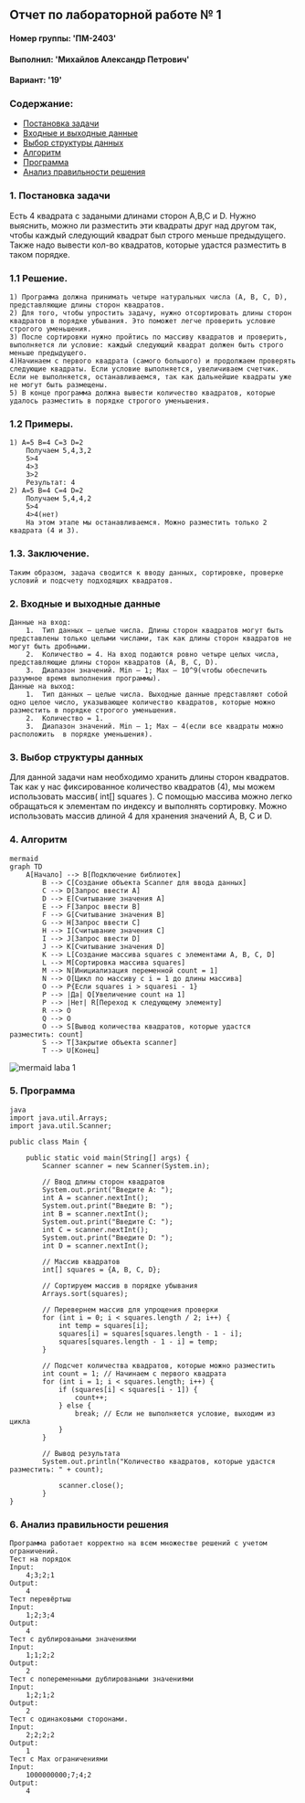 ## Отчет по лабораторной работе № 1
#### Номер группы: 'ПМ-2403'
#### Выполнил: 'Михайлов Александр Петрович'
#### Вариант: '19'
### Содержание:
- [Постановка задачи](#1-постановка-задачи)
- [Входные и выходные данные](#2-входные-и-выходные-данные)
- [Выбор структуры данных](#3-выбор-структуры-данных)
- [Алгоритм](#4-алгоритм)
- [Программа](#5-программа)
- [Анализ правильности решения](#6-анализ-правильности-решения)
### 1. Постановка задачи
Есть 4 квадрата с задаными длинами сторон A,B,C и D. Нужно выяснить, можно ли разместить эти квадраты друг над другом так, чтобы каждый следующий квадрат был строго меньше предыдущего. Также надо вывести кол-во квадратов, которые удастся разместить в таком порядке.
### 1.1	Решение.
	1) Программа должна принимать четыре натуральных числа (A, B, C, D), представляющие длины сторон квадратов.
	2) Для того, чтобы упростить задачу, нужно отсортировать длины сторон квадратов в порядке убывания. Это поможет легче проверить условие строгого уменьшения.
	3) После сортировки нужно пройтись по массиву квадратов и проверить, выполняется ли условие: каждый следующий квадрат должен быть строго меньше предыдущего.
	4)Начинаем с первого квадрата (самого большого) и продолжаем проверять следующие квадраты. Если условие выполняется, увеличиваем счетчик. Если не выполняется, останавливаемся, так как дальнейшие квадраты уже не могут быть размещены.
	5) В конце программа должна вывести количество квадратов, которые удалось разместить в порядке строгого уменьшения.
### 1.2	Примеры.
	1) A=5 B=4 C=3 D=2
		Получаем 5,4,3,2
		5>4
		4>3
		3>2
		Результат: 4
	2) A=5 B=4 C=4 D=2
		Получаем 5,4,4,2
		5>4
		4>4(нет)
		На этом этапе мы останавливаемся. Можно разместить только 2 квадрата (4 и 3).
### 1.3. Заключение.
	Таким образом, задача сводится к вводу данных, сортировке, проверке условий и подсчету подходящих квадратов.

### 2. Входные и выходные данные

	Данные на вход:
		1.	Тип данных – целые числа. Длины сторон квадратов могут быть представлены только целыми числами, так как длины сторон квадратов не могут быть дробными.
		2.	Количество = 4. На вход подаются ровно четыре целых числа, представляющие длины сторон квадратов (A, B, C, D).
		3.	Диапазон значений. Min – 1; Max – 10^9(чтобы обеспечить разумное время выполнения программы).
	Данные на выход:
		1.	Тип данных – целые числа. Выходные данные представляют собой одно целое число, указывающее количество квадратов, которые можно разместить в порядке строгого уменьшения.
		2.	Количество = 1.
		3.	Диапазон значений. Min – 1; Max – 4(если все квадраты можно расположить  в порядке уменьшения).

### 3. Выбор структуры данных

Для данной задачи нам необходимо хранить длины сторон квадратов. Так как у нас фиксированное количество квадратов (4), мы можем использовать массив( int[] squares ). С помощью массива можно легко 	обращаться к элементам по индексу и выполнять сортировку. Можно использовать массив длиной 4 для хранения значений A, B, C и D.

### 4. Алгоритм
	mermaid
 	graph TD
		A[Начало] --> B[Подключение библиотек]
    		B --> C[Создание объекта Scanner для ввода данных]
    		C --> D[Запрос ввести A]
    		D --> E[Считывание значения A]
    		E --> F[Запрос ввести B]
    		F --> G[Считывание значения B]
    		G --> H[Запрос ввести C]
    		H --> I[Считывание значения C]
    		I --> J[Запрос ввести D]
    		J --> K[Считывание значения D]
    		K --> L[Создание массива squares с элементами A, B, C, D]
    		L --> M[Сортировка массива squares]
    		M --> N[Инициализация переменной count = 1]
    		N --> O[Цикл по массиву с i = 1 до длины массива]
    		O --> P{Если squares i > squaresi - 1}
    		P --> |Да| Q[Увеличение count на 1]
    		P --> |Нет| R[Переход к следующему элементу]
    		R --> O
    		Q --> O
    		O --> S[Вывод количества квадратов, которые удастся разместить: count]
    		S --> T[Закрытие объекта scanner]
    		T --> U[Конец]
    
![mermaid laba 1](https://github.com/user-attachments/assets/bfb310a0-a57e-4990-9fb1-98dd3350e819)

### 5. Программа
	java
	import java.util.Arrays;
	import java.util.Scanner;

	public class Main {

    	public static void main(String[] args) {
        	Scanner scanner = new Scanner(System.in);
        
       		// Ввод длины сторон квадратов
        	System.out.print("Введите A: ");
        	int A = scanner.nextInt();
        	System.out.print("Введите B: ");
        	int B = scanner.nextInt();
        	System.out.print("Введите C: ");
        	int C = scanner.nextInt();
        	System.out.print("Введите D: ");
        	int D = scanner.nextInt();
        
        	// Массив квадратов
        	int[] squares = {A, B, C, D};
        
        	// Сортируем массив в порядке убывания
        	Arrays.sort(squares);
        
        	// Перевернем массив для упрощения проверки
        	for (int i = 0; i < squares.length / 2; i++) {
            	int temp = squares[i];
            	squares[i] = squares[squares.length - 1 - i];
            	squares[squares.length - 1 - i] = temp;
        	}
        
        	// Подсчет количества квадратов, которые можно разместить
        	int count = 1; // Начинаем с первого квадрата
        	for (int i = 1; i < squares.length; i++) {
            	if (squares[i] < squares[i - 1]) {
                	count++;
            	} else {
                	break; // Если не выполняется условие, выходим из цикла
            	}
        	}
        
        	// Вывод результата
        	System.out.println("Количество квадратов, которые удастся разместить: " + count);
        
       	 		scanner.close();
    		}
	}


### 6. Анализ правильности решения

	Программа работает корректно на всем множестве решений с учетом ограничений.
	Тест на порядок
	Input:
		4;3;2;1
	Output:
		4
	Тест перевёртыш
	Input:
		1;2;3;4
	Output:
		4
	Тест с дублироваными значениями
	Input:
		1;1;2;2
	Output:
		2
	Тест с попеременными дублироваными значениями
	Input:
		1;2;1;2
	Output:
		2
	Тест с одинаковыми сторонами.
	Input:
		2;2;2;2
	Output:
		1
	Тест с Max ограничениями
	Input:
		1000000000;7;4;2
	Output:
		4
